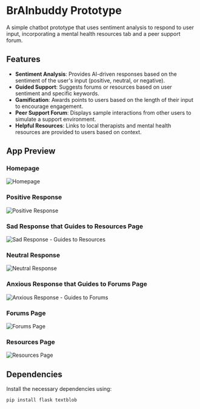 # BrAInbuddy Prototype

A simple chatbot prototype that uses sentiment analysis to respond to user input, incorporating a mental health resources tab and a peer support forum.

## Features

- **Sentiment Analysis**: Provides AI-driven responses based on the sentiment of the user's input (positive, neutral, or negative).
- **Guided Support**: Suggests forums or resources based on user sentiment and specific keywords.
- **Gamification**: Awards points to users based on the length of their input to encourage engagement.
- **Peer Support Forum**: Displays sample interactions from other users to simulate a support environment.
- **Helpful Resources**: Links to local therapists and mental health resources are provided to users based on context.

## App Preview

### Homepage
![Homepage](BB-Images/homepage.png)

### Positive Response
![Positive Response](BB-Images/positive-response.png)

### Sad Response that Guides to Resources Page
![Sad Response - Guides to Resources](BB-Images/sad-response-guides-to-resources.png)

### Neutral Response
![Neutral Response](BB-Images/neutral-response.png)

### Anxious Response that Guides to Forums Page
![Anxious Response - Guides to Forums](BB-Images/anxious-response-guides-to-forums.png)

### Forums Page
![Forums Page](BB-Images/forums-page.png)

### Resources Page
![Resources Page](BB-Images/resources-page.png)

## Dependencies

Install the necessary dependencies using:

```bash
pip install flask textblob
